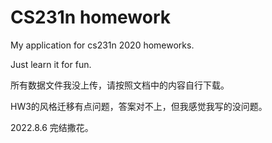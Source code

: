 # CS231n homework
My application for cs231n 2020 homeworks.

Just learn it for fun.

所有数据文件我没上传，请按照文档中的内容自行下载。

HW3的风格迁移有点问题，答案对不上，但我感觉我写的没问题。

2022.8.6 完结撒花。